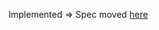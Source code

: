 Implemented => Spec moved [here](https://github.com/NuGet/Home/wiki/NuGet-cross-plat-authentication-plugin)